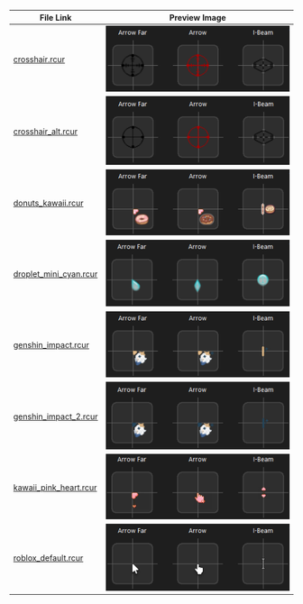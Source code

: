 | File Link | Preview Image |
|-----------|---------------|
| [crosshair.rcur](https://raw.githubusercontent.com/Xelvanta/roblox-custom-cursor/main/examples/crosshair.rcur) | ![crosshair.rcur](preview/crosshair.rcur.png) |
| [crosshair_alt.rcur](https://raw.githubusercontent.com/Xelvanta/roblox-custom-cursor/main/examples/crosshair_alt.rcur) | ![crosshair_alt.rcur](preview/crosshair_alt.rcur.png) |
| [donuts_kawaii.rcur](https://raw.githubusercontent.com/Xelvanta/roblox-custom-cursor/main/examples/donuts_kawaii.rcur) | ![donuts_kawaii.rcur](preview/donuts_kawaii.rcur.png) |
| [droplet_mini_cyan.rcur](https://raw.githubusercontent.com/Xelvanta/roblox-custom-cursor/main/examples/droplet_mini_cyan.rcur) | ![droplet_mini_cyan.rcur](preview/droplet_mini_cyan.rcur.png) |
| [genshin_impact.rcur](https://raw.githubusercontent.com/Xelvanta/roblox-custom-cursor/main/examples/genshin_impact.rcur) | ![genshin_impact.rcur](preview/genshin_impact.rcur.png) |
| [genshin_impact_2.rcur](https://raw.githubusercontent.com/Xelvanta/roblox-custom-cursor/main/examples/genshin_impact_2.rcur) | ![genshin_impact_2.rcur](preview/genshin_impact_2.rcur.png) |
| [kawaii_pink_heart.rcur](https://raw.githubusercontent.com/Xelvanta/roblox-custom-cursor/main/examples/kawaii_pink_heart.rcur) | ![kawaii_pink_heart.rcur](preview/kawaii_pink_heart.rcur.png) |
| [roblox_default.rcur](https://raw.githubusercontent.com/Xelvanta/roblox-custom-cursor/main/examples/roblox_default.rcur) | ![roblox_default.rcur](preview/roblox_default.rcur.png) |